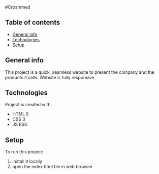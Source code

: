 #Crosmmed 

## Table of contents
* [General info](#general-info)
* [Technologies](#technologies)
* [Setup](#setup)

## General info
This project is a quick, seamless website to present the company and the products it sells.
Website is fully responsive. 
	
## Technologies
Project is created with:
* HTML 5
* CSS 3
* JS ES6
	
## Setup
To run this project:
1. install it locally
2. open the index.html file in web browser
